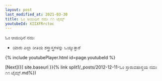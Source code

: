 ```yaml
---
layout: post
last_modified_at: 2021-03-30
title: ಓಂ ಆಯುಧಿನೆ ನಮಃ ೧೧ ಟೈಮ್ಸ್
youtubeId: XIIXFRrctoc
---
```

 
 
 ಓಂ ಆಯುಧಿನೆ ನಮಃ  
 
 -  ಯಾರು ಎಲ್ಲಾ ರೀತಿಯ ಶಸ್ತ್ರಾಸ್ತ್ರಗಳನ್ನು ಒಯ್ಯುತ್ತಾರೆ 
 
  
 
  
 
 
 
 
 
 


{% include youtubePlayer.html id=page.youtubeId %}
 
[Next]({{ site.baseurl }}{% link  split1/_posts/2012-12-11-ಓಂ ಸ್ತಾರುವಹಾಸ್ಥಯ ನಮಃ ೧೧ ಟೈಮ್ಸ್.md%})
 
